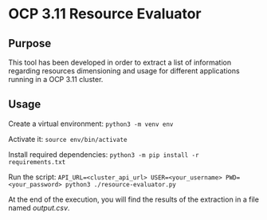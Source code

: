 # OCP 3.11 Resource Evaluator

## Purpose
This tool has been developed in order to extract a list of information regarding resources dimensioning and usage for different applications running in a OCP 3.11 cluster.

## Usage
Create a virtual environment:
`python3 -m venv env`

Activate it:
`source env/bin/activate`

Install required dependencies:
`python3 -m pip install -r requirements.txt`

Run the script:
`API_URL=<cluster_api_url> USER=<your_username> PWD=<your_password> python3 ./resource-evaluator.py`

At the end of the execution, you will find the results of the extraction in a file named *output.csv*.